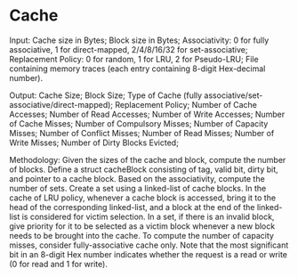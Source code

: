 # Cache

Input: 
  Cache size in Bytes; Block size in Bytes; Associativity: 0 for fully associative,
1 for direct-mapped, 2/4/8/16/32 for set-associative; Replacement Policy: 0 for
random, 1 for LRU, 2 for Pseudo-LRU; File containing memory traces (each entry
containing 8-digit Hex-decimal number).

Output: 
  Cache Size; Block Size; Type of Cache (fully
associative/set-associative/direct-mapped); Replacement Policy; Number of Cache
Accesses; Number of Read Accesses; Number of Write Accesses; Number of Cache
Misses; Number of Compulsory Misses; Number of Capacity Misses; Number of
Conflict Misses; Number of Read Misses; Number of Write Misses; Number of Dirty
Blocks Evicted;

Methodology: 
  Given the sizes of the cache and block, compute the number of blocks.
Define a struct cacheBlock consisting of tag, valid bit, dirty bit, and pointer to a cache
block. Based on the associativity, compute the number of sets. Create a set using a
linked-list of cache blocks. In the cache of LRU policy, whenever a cache block is
accessed, bring it to the head of the corresponding linked-list, and a block at the end
of the linked-list is considered for victim selection. In a set, if there is an invalid
block, give priority for it to be selected as a victim block whenever a new block needs
to be brought into the cache. To compute the number of capacity misses, consider
fully-associative cache only. Note that the most significant bit in an 8-digit Hex
number indicates whether the request is a read or write (0 for read and 1 for write).
